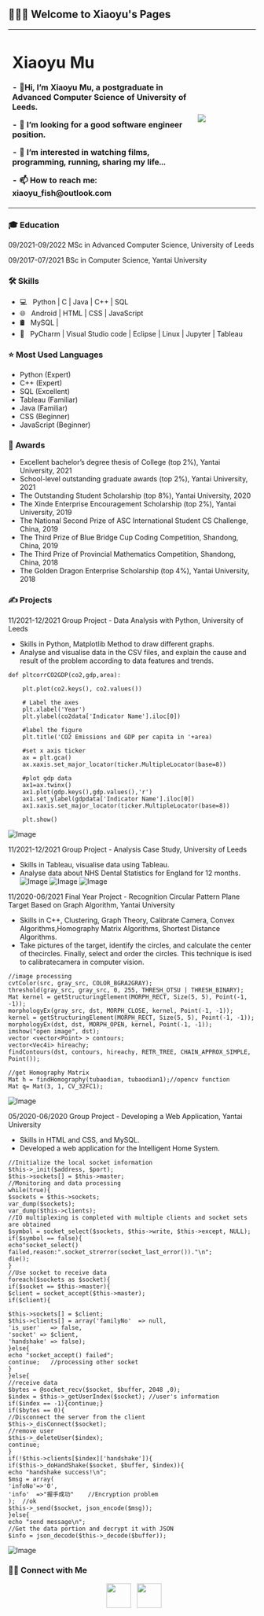 ## 👨🏻‍💻 Welcome to Xiaoyu's Pages

<table border="0">
  <tr>
    <td width="75%">
      <h1> Xiaoyu Mu</h1>
      <p><b>- 👋Hi, I’m Xiaoyu Mu, a postgraduate in Advanced Computer Science of University of Leeds.</b></p>
      <p><b>- 💞️ I’m looking for a good software engineer position.</b></p>
      <p><b>- 👀 I’m interested in watching films, programming, running, sharing my life...</b></p>
      <p><b>- 📫 How to reach me:  xiaoyu_fish@outlook.com</b></p>
    </td>
    <td width="25%">
      <img src="XiaoyuMu.png">      
    </td>
  </tr>
</table>


### 🎓 Education
09/2021-09/2022   MSc in Advanced Computer Science, University of Leeds


09/2017-07/2021   BSc in Computer Science, Yantai University

### 🛠 Skills

- 💻 &nbsp; Python | C | Java | C++ | SQL 
- 🌐 &nbsp; Android | HTML | CSS | JavaScript 
- 🛢  &nbsp;  MySQL |
- 🔧 &nbsp; PyCharm | Visual Studio code | Eclipse | Linux | Jupyter | Tableau

### ⭐️ Most Used Languages

- Python (Expert)
- C++ (Expert)
- SQL (Excellent)
- Tableau (Familiar)
- Java (Familiar)
- CSS (Beginner)
- JavaScript (Beginner)

 
### 🌱 Awards

- Excellent bachelor’s degree thesis of College (top 2%), Yantai University, 2021
- School-level outstanding graduate awards (top 2%), Yantai University, 2021
- The Outstanding Student Scholarship (top 8%), Yantai University, 2020
- The Xinde Enterprise Encouragement Scholarship (top 2%), Yantai University, 2019
- The National Second Prize of ASC International Student CS Challenge, China, 2019
- The Third Prize of Blue Bridge Cup Coding Competition, Shandong, China, 2019
- The Third Prize of Provincial Mathematics Competition, Shandong, China, 2018
- The Golden Dragon Enterprise Scholarship (top 4%), Yantai University, 2018

### ✍️ Projects
11/2021-12/2021  Group Project - Data Analysis with Python, University of Leeds
- Skills in Python, Matplotlib Method to draw different graphs.
- Analyse and visualise data in the CSV files, and explain the cause and result of the problem according to data features and trends.
```
def pltcorrCO2GDP(co2,gdp,area):

    plt.plot(co2.keys(), co2.values())

    # Label the axes
    plt.xlabel('Year')
    plt.ylabel(co2data['Indicator Name'].iloc[0])

    #label the figure
    plt.title('CO2 Emissions and GDP per capita in '+area)

    #set x axis ticker
    ax = plt.gca()
    ax.xaxis.set_major_locator(ticker.MultipleLocator(base=8))

    #plot gdp data
    ax1=ax.twinx()
    ax1.plot(gdp.keys(),gdp.values(),'r')
    ax1.set_ylabel(gdpdata['Indicator Name'].iloc[0])
    ax1.xaxis.set_major_locator(ticker.MultipleLocator(base=8))

    plt.show()
```
![Image](P4DS1.png)

11/2021-12/2021  Group Project - Analysis Case Study, University of Leeds
- Skills in Tableau, visualise data using Tableau.
- Analyse data about NHS Dental Statistics for England for 12 months.
![Image](Tableau2.png)
![Image](Tableau1.png)
![Image](Tableau3.png)

11/2020-06/2021  Final Year Project - Recognition Circular Pattern Plane Target Based on Graph Algorithm, Yantai University
- Skills in C++, Clustering, Graph Theory, Calibrate Camera, Convex Algorithms,Homography Matrix Algorithms, Shortest Distance Algorithms.
- Take pictures of the target, identify the circles, and calculate the center of thecircles. Finally, select and order the circles. This technique is ised to calibratecamera in computer vision.

```
//image processing
cvtColor(src, gray_src, COLOR_BGRA2GRAY); 
threshold(gray_src, gray_src, 0, 255, THRESH_OTSU | THRESH_BINARY); 
Mat kernel = getStructuringElement(MORPH_RECT, Size(5, 5), Point(-1, -1)); 
morphologyEx(gray_src, dst, MORPH_CLOSE, kernel, Point(-1, -1)); 
kernel = getStructuringElement(MORPH_RECT, Size(5, 5), Point(-1, -1)); 
morphologyEx(dst, dst, MORPH_OPEN, kernel, Point(-1, -1)); 
imshow("open image", dst); 
vector <vector<Point> > contours; 
vector<Vec4i> hireachy; 
findContours(dst, contours, hireachy, RETR_TREE, CHAIN_APPROX_SIMPLE, Point());

//get Homography Matrix 
Mat h = findHomography(tubaodian, tubaodian1);//opencv function
Mat q= Mat(3, 1, CV_32FC1);
```

![Image](Finalyearproject.png)


05/2020-06/2020  Group Project - Developing a Web Application, Yantai University
- Skills in HTML and CSS, and MySQL.
- Developed a web application for the Intelligent Home System.

``` 
//Initialize the local socket information  
$this->_init($address, $port);
$this->sockets[] = $this->master;
//Monitoring and data processing
while(true){
$sockets = $this->sockets;
var_dump($sockets);
var_dump($this->clients);
//IO multiplexing is completed with multiple clients and socket sets are obtained
$symbol = socket_select($sockets, $this->write, $this->except, NULL);
if($symbol == false){
echo"socket_select() failed,reason:".socket_strerror(socket_last_error())."\n";
die();
}
//Use socket to receive data  
foreach($sockets as $socket){
if($socket == $this->master){
$client = socket_accept($this->master);
if($client){

$this->sockets[] = $client;
$this->clients[] = array('familyNo'  => null,
'is_user'	=> false,	
'socket' => $client,
'handshake' => false);
}else{
echo "socket_accept() failed";
continue;	//processing other socket
}
}else{
//receive data
$bytes = @socket_recv($socket, $buffer, 2048 ,0);
$index = $this->_getUserIndex($socket);	//user's information
if($index == -1){continue;}
if($bytes == 0){
//Disconnect the server from the client
$this->_disConnect($socket);
//remove user
$this->_deleteUser($index);
continue;
}
if(!$this->clients[$index]['handshake']){
if($this->_doHandShake($socket, $buffer, $index)){
echo "handshake success!\n";
$msg = array(
'infoNo'=>'0',
'info'	=>"握手成功"	//Encryption problem
);	//ok
$this->_send($socket, json_encode($msg));
}else{
echo "send message\n";
//Get the data portion and decrypt it with JSON
$info = json_decode($this->_decode($buffer));

```

![Image](homesystem.png)

<h3> 🤝🏻 Connect with Me </h3>

<p align="center"> 
&nbsp; <a href="https://www.linkedin.com/in/xiaoyu-mu-b07912223/" target="_blank" rel="noopener noreferrer"><img src="https://img.icons8.com/plasticine/100/000000/linkedin.png" width="50" /></a>
&nbsp; <a href="mailto:xiaoyu_fish@outlook.com" target="_blank" rel="noopener noreferrer"><img src="https://img.icons8.com/plasticine/100/000000/gmail.png"  width="50" /></a>
</p>
  
